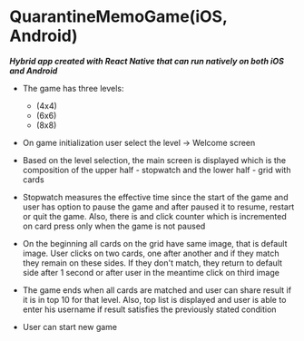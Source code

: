 # QuarantineMemoGame(iOS, Android)

***Hybrid app created with React Native that can run natively on both iOS and Android***

- The game has three levels:
	-  (4x4)
	- (6x6)
	- (8x8)

- On game initialization user select the level -> Welcome screen

- Based on the level selection, the main screen is displayed which is the composition of the upper half - stopwatch and the lower half - grid with cards

- Stopwatch measures the effective time since the start of the game and user has option to pause the game and after paused it to resume, restart or quit the game. Also, there is and click counter which is incremented on card press only when the game is not paused

- On the beginning all cards on the grid have same image, that is default image. User clicks on two cards, one after another and if they match they remain on these sides. If they don't match, they return to default side after 1 second or after user in the meantime click on third image

- The game ends when all cards are matched and user can share result if it is in top 10 for that level. Also, top list is displayed and user is able to enter his username if result satisfies the previously stated condition

- User can start new game
